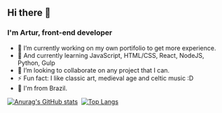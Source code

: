 ## Hi there 👋
### I'm Artur, front-end developer


- 🔭 I’m currently working on my own portifolio to get more experience.
- 🌱 And currently learning JavaScript, HTML/CSS, React, NodeJS, Python, Gulp
- 👯 I’m looking to collaborate on any project that I can.
- ⚡ Fun fact: I like classic art, medieval age and celtic music :D
- 🏡 I'm from Brazil.


[![Anurag's GitHub stats](https://github-readme-stats.vercel.app/api?username=arturvas&custom_title=Artur%20Vasconcelos%20GitHub%20Stats&show_icons=true&hide=stars&theme=transparent&bg_color=2ea0431a&border_color=2ea04366&text_color=e6edf3&icon_color=238636&title_color=e6edf3)](https://github.com/anuraghazra/github-readme-stats)&nbsp;
[![Top Langs](https://github-readme-stats.vercel.app/api/top-langs/?username=arturvas&show_icons=true&theme=transparent&layout=compact&bg_color=2ea0431a&border_color=2ea04366&text_color=e6edf3&icon_color=238636&title_color=e6edf3)](https://github.com/anuraghazra/github-readme-stats)

<!-- Thema commit github dark
[![Anurag's GitHub stats](https://github-readme-stats.vercel.app/api?username=arturvas&show_icons=true&theme=transparent&bg_color=2ea0431a&border_color=2ea04366&text_color=e6edf3&icon_color=238636&title_color=e6edf3)](https://github.com/arturvas)
-->

<!--
<p align="left"> <img src="https://komarev.com/ghpvc/?username=arturvas&color=yellow" alt="Profile views" /> </p>

![JavaScript](https://img.shields.io/badge/-JavaScript-05122A?style=flat&logo=javascript)&nbsp;
![Node.js](https://img.shields.io/badge/-Node.js-05122A?style=flat&logo=node.js)&nbsp;
![HTML](https://img.shields.io/badge/-HTML-05122A?style=flat&logo=HTML5)&nbsp;
![CSS](https://img.shields.io/badge/-CSS-05122A?style=flat&logo=CSS3&logoColor=1572B6)&nbsp;
![Git](https://img.shields.io/badge/-Git-05122A?style=flat&logo=git)&nbsp;
![GitHub](https://img.shields.io/badge/-GitHub-05122A?style=flat&logo=github)&nbsp;
-->
